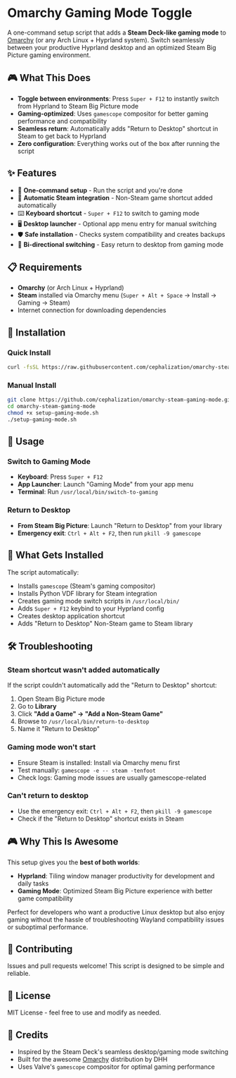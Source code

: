 # Omarchy Gaming Mode Toggle

A one-command setup script that adds a **Steam Deck-like gaming mode** to [Omarchy](https://omarchy.org/) (or any Arch Linux + Hyprland system). Switch seamlessly between your productive Hyprland desktop and an optimized Steam Big Picture gaming environment.

## 🎮 What This Does

- **Toggle between environments**: Press `Super + F12` to instantly switch from Hyprland to Steam Big Picture mode
- **Gaming-optimized**: Uses `gamescope` compositor for better gaming performance and compatibility
- **Seamless return**: Automatically adds "Return to Desktop" shortcut in Steam to get back to Hyprland
- **Zero configuration**: Everything works out of the box after running the script

## ✨ Features

- 🚀 **One-command setup** - Run the script and you're done
- 🎯 **Automatic Steam integration** - Non-Steam game shortcut added automatically
- ⌨️ **Keyboard shortcut** - `Super + F12` to switch to gaming mode
- 🖥️ **Desktop launcher** - Optional app menu entry for manual switching
- 🛡️ **Safe installation** - Checks system compatibility and creates backups
- 🔄 **Bi-directional switching** - Easy return to desktop from gaming mode

## 📋 Requirements

- **Omarchy** (or Arch Linux + Hyprland)
- **Steam** installed via Omarchy menu (`Super + Alt + Space` → Install → Gaming → Steam)
- Internet connection for downloading dependencies

## 🚀 Installation

### Quick Install
```bash
curl -fsSL https://raw.githubusercontent.com/cephalization/omarchy-steam-gaming-mode/main/setup-gaming-mode.sh | bash
```

### Manual Install
```bash
git clone https://github.com/cephalization/omarchy-steam-gaming-mode.git
cd omarchy-steam-gaming-mode
chmod +x setup-gaming-mode.sh
./setup-gaming-mode.sh
```

## 🎯 Usage

### Switch to Gaming Mode
- **Keyboard**: Press `Super + F12`
- **App Launcher**: Launch "Gaming Mode" from your app menu
- **Terminal**: Run `/usr/local/bin/switch-to-gaming`

### Return to Desktop
- **From Steam Big Picture**: Launch "Return to Desktop" from your library
- **Emergency exit**: `Ctrl + Alt + F2`, then run `pkill -9 gamescope`

## 🔧 What Gets Installed

The script automatically:
- Installs `gamescope` (Steam's gaming compositor)
- Installs Python VDF library for Steam integration
- Creates gaming mode switch scripts in `/usr/local/bin/`
- Adds `Super + F12` keybind to your Hyprland config
- Creates desktop application shortcut
- Adds "Return to Desktop" Non-Steam game to Steam library

## 🛠️ Troubleshooting

### Steam shortcut wasn't added automatically
If the script couldn't automatically add the "Return to Desktop" shortcut:
1. Open Steam Big Picture mode
2. Go to **Library**
3. Click **"Add a Game" → "Add a Non-Steam Game"**
4. Browse to `/usr/local/bin/return-to-desktop`
5. Name it "Return to Desktop"

### Gaming mode won't start
- Ensure Steam is installed: Install via Omarchy menu first
- Test manually: `gamescope -e -- steam -tenfoot`
- Check logs: Gaming mode issues are usually gamescope-related

### Can't return to desktop
- Use the emergency exit: `Ctrl + Alt + F2`, then `pkill -9 gamescope`
- Check if the "Return to Desktop" shortcut exists in Steam

## 🎮 Why This Is Awesome

This setup gives you the **best of both worlds**:

- **Hyprland**: Tiling window manager productivity for development and daily tasks
- **Gaming Mode**: Optimized Steam Big Picture experience with better game compatibility

Perfect for developers who want a productive Linux desktop but also enjoy gaming without the hassle of troubleshooting Wayland compatibility issues or suboptimal performance.

## 🤝 Contributing

Issues and pull requests welcome! This script is designed to be simple and reliable.

## 📜 License

MIT License - feel free to use and modify as needed.

## 🙏 Credits

- Inspired by the Steam Deck's seamless desktop/gaming mode switching
- Built for the awesome [Omarchy](https://omarchy.org/) distribution by DHH
- Uses Valve's `gamescope` compositor for optimal gaming performance

